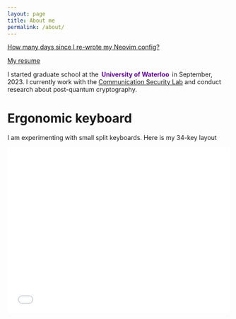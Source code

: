 ```yaml
---
layout: page
title: About me
permalink: /about/
---
```


[How many days since I re-wrote my Neovim config?](/days-since-rewrite.html)

[My resume](/assets/resume/main.pdf)

I started graduate school at the <bold style="font-weight:bold; color: #5D0096; padding-left: 2pt; padding-right: 2pt">University of Waterloo</bold> in September, 2023. I currently work with the [Communication Security Lab](https://uwaterloo.ca/communications-security-lab/) and conduct research about post-quantum cryptography.

# Ergonomic keyboard
I am experimenting with small split keyboards. Here is my 34-key layout

<embed src="/assets/34-key-layout.pdf" width="100%" height="375" type="application/pdf">
